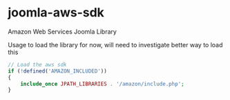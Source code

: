 joomla-aws-sdk
==============

Amazon Web Services Joomla Library

Usage to load the library for now, will need to investigate better way to load this

```php
// Load the aws sdk
if (!defined('AMAZON_INCLUDED'))
{
    include_once JPATH_LIBRARIES . '/amazon/include.php';
}
```
